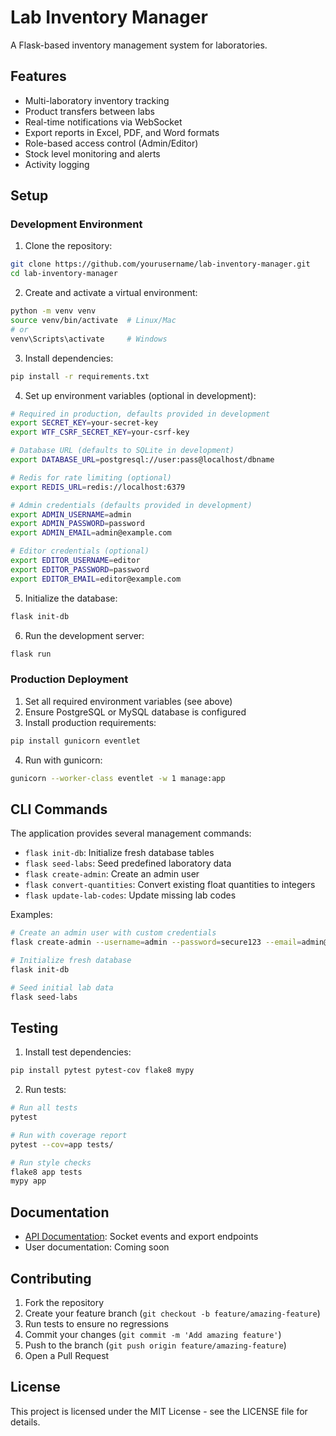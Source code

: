 # Lab Inventory Manager

A Flask-based inventory management system for laboratories.

## Features

- Multi-laboratory inventory tracking
- Product transfers between labs
- Real-time notifications via WebSocket
- Export reports in Excel, PDF, and Word formats
- Role-based access control (Admin/Editor)
- Stock level monitoring and alerts
- Activity logging

## Setup

### Development Environment

1. Clone the repository:
```bash
git clone https://github.com/yourusername/lab-inventory-manager.git
cd lab-inventory-manager
```

2. Create and activate a virtual environment:
```bash
python -m venv venv
source venv/bin/activate  # Linux/Mac
# or
venv\Scripts\activate     # Windows
```

3. Install dependencies:
```bash
pip install -r requirements.txt
```

4. Set up environment variables (optional in development):
```bash
# Required in production, defaults provided in development
export SECRET_KEY=your-secret-key
export WTF_CSRF_SECRET_KEY=your-csrf-key

# Database URL (defaults to SQLite in development)
export DATABASE_URL=postgresql://user:pass@localhost/dbname

# Redis for rate limiting (optional)
export REDIS_URL=redis://localhost:6379

# Admin credentials (defaults provided in development)
export ADMIN_USERNAME=admin
export ADMIN_PASSWORD=password
export ADMIN_EMAIL=admin@example.com

# Editor credentials (optional)
export EDITOR_USERNAME=editor
export EDITOR_PASSWORD=password
export EDITOR_EMAIL=editor@example.com
```

5. Initialize the database:
```bash
flask init-db
```

6. Run the development server:
```bash
flask run
```

### Production Deployment

1. Set all required environment variables (see above)
2. Ensure PostgreSQL or MySQL database is configured
3. Install production requirements:
```bash
pip install gunicorn eventlet
```

4. Run with gunicorn:
```bash
gunicorn --worker-class eventlet -w 1 manage:app
```

## CLI Commands

The application provides several management commands:

- `flask init-db`: Initialize fresh database tables
- `flask seed-labs`: Seed predefined laboratory data
- `flask create-admin`: Create an admin user
- `flask convert-quantities`: Convert existing float quantities to integers
- `flask update-lab-codes`: Update missing lab codes

Examples:
```bash
# Create an admin user with custom credentials
flask create-admin --username=admin --password=secure123 --email=admin@lab.com

# Initialize fresh database
flask init-db

# Seed initial lab data
flask seed-labs
```

## Testing

1. Install test dependencies:
```bash
pip install pytest pytest-cov flake8 mypy
```

2. Run tests:
```bash
# Run all tests
pytest

# Run with coverage report
pytest --cov=app tests/

# Run style checks
flake8 app tests
mypy app
```

## Documentation

- [API Documentation](docs/API.md): Socket events and export endpoints
- User documentation: Coming soon

## Contributing

1. Fork the repository
2. Create your feature branch (`git checkout -b feature/amazing-feature`)
3. Run tests to ensure no regressions
4. Commit your changes (`git commit -m 'Add amazing feature'`)
5. Push to the branch (`git push origin feature/amazing-feature`)
6. Open a Pull Request

## License

This project is licensed under the MIT License - see the LICENSE file for details.